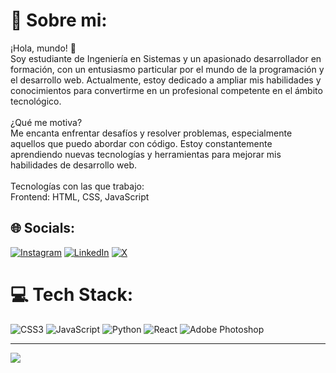 # 💫 Sobre mi:
¡Hola, mundo! 👋<br>Soy estudiante de Ingeniería en Sistemas y un apasionado desarrollador en formación, con un entusiasmo particular por el mundo de la programación y el desarrollo web. Actualmente, estoy dedicado a ampliar mis habilidades y conocimientos para convertirme en un profesional competente en el ámbito tecnológico.<br><br>¿Qué me motiva?<br>Me encanta enfrentar desafíos y resolver problemas, especialmente aquellos que puedo abordar con código. Estoy constantemente aprendiendo nuevas tecnologías y herramientas para mejorar mis habilidades de desarrollo web.<br><br>Tecnologías con las que trabajo:<br>Frontend: HTML, CSS, JavaScript


## 🌐 Socials:
[![Instagram](https://img.shields.io/badge/Instagram-%23E4405F.svg?logo=Instagram&logoColor=white)](https://instagram.com/bryanrodr1guez) [![LinkedIn](https://img.shields.io/badge/LinkedIn-%230077B5.svg?logo=linkedin&logoColor=white)](https://www.linkedin.com/in/bryanrodr1guez/) [![X](https://img.shields.io/badge/X-black.svg?logo=X&logoColor=white)](https://x.com/Bolox_)

# 💻 Tech Stack:
![CSS3](https://img.shields.io/badge/css3-%231572B6.svg?style=for-the-badge&logo=css3&logoColor=white) ![JavaScript](https://img.shields.io/badge/javascript-%23323330.svg?style=for-the-badge&logo=javascript&logoColor=%23F7DF1E) ![Python](https://img.shields.io/badge/python-3670A0?style=for-the-badge&logo=python&logoColor=ffdd54) ![React](https://img.shields.io/badge/react-%2320232a.svg?style=for-the-badge&logo=react&logoColor=%2361DAFB) ![Adobe Photoshop](https://img.shields.io/badge/adobe%20photoshop-%2331A8FF.svg?style=for-the-badge&logo=adobe%20photoshop&logoColor=white)

---
[![](https://visitcount.itsvg.in/api?id=boloxxx&icon=3&color=1)](https://visitcount.itsvg.in)
